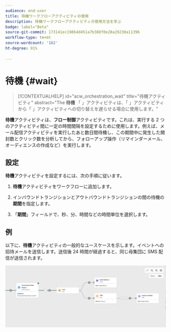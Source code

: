 ```yaml
---
audience: end-user
title: 待機ワークフローアクティビティの使用
description: 待機ワークフローアクティビティの使用方法を学ぶ
badge: label="Beta"
source-git-commit: 173141ec198b4d451a7b388f0e28a29230a11396
workflow-type: tm+mt
source-wordcount: '162'
ht-degree: 91%

---
```



# 待機 {#wait}


>[!CONTEXTUALHELP]
>id="acw_orchestration_wait"
>title="待機アクティビティ"
>abstract="The **待機** 「 」アクティビティは、「 」アクティビティから「 」アクティビティへの切り替えを遅らせる場合に使用します。"


**待機**&#x200B;アクティビティは、**フロー制御**&#x200B;アクティビティです。これは、実行する 2 つのアクティビティ間に一定の時間間隔を設定するために使用します。例えば、メール配信アクティビティを実行したあと数日間待機し、この期間中に発生した開封数とクリック数を分析してから、フォローアップ操作（リマインダーメール、オーディエンスの作成など）を実行します。

## 設定

**待機**&#x200B;アクティビティを設定するには、次の手順に従います。

1. **待機**&#x200B;アクティビティをワークフローに追加します。

1. インバウンドトランジションとアウトバウンドトランジションの間の待機の&#x200B;**期間**&#x200B;を指定します。

1. 「**期間**」フィールドで、秒、分、時間などの時間単位を選択します。

## 例

以下に、**待機**&#x200B;アクティビティの一般的なユースケースを示します。イベントへの招待メールを送信します。送信後 24 時間が経過すると、同じ母集団に SMS 配信が送信されます。

![](../assets/workflow-wait-example.png)

